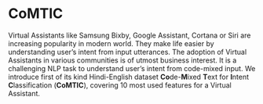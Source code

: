 # CoMTIC
Virtual Assistants like Samsung Bixby, Google Assistant, Cortana or Siri are increasing popularity in modern world. They make life easier by understanding user’s intent from input utterances. The adoption of Virtual Assistants in various communities is of utmost business interest. It is a challenging NLP task to understand user’s intent from code-mixed input. We introduce first of its kind Hindi-English dataset **Co**de-**M**ixed **T**ext for **I**ntent **C**lassification (**CoMTIC**), covering 10 most used features for a Virtual Assistant.
